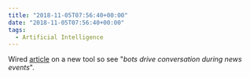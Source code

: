 ```yaml
---
title: "2018-11-05T07:56:40+00:00"
date: "2018-11-05T07:56:40+00:00"
tags:
  - Artificial Intelligence
---
```


Wired [article](https://www.wired.com/story/new-tool-shows-how-bots-drive-conversation-for-news-events) on a new tool so see "*bots drive conversation during news events*".
